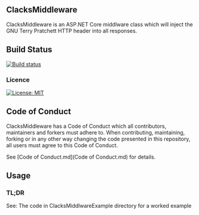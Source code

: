 ## ClacksMiddleware

ClacksMiddleware is an ASP.NET Core middlware class which will inject the GNU Terry Pratchett HTTP header into all responses.

## Build Status
[![Build status](https://ci.appveyor.com/api/projects/status/x5od9lmr3vf6h489?svg=true)](https://ci.appveyor.com/project/GaProgMan/clacksmiddleware)


### Licence
[![License: MIT](https://img.shields.io/badge/License-MIT-yellow.svg)](https://opensource.org/licenses/MIT)

## Code of Conduct
ClacksMiddleware has a Code of Conduct which all contributors, maintainers and forkers must adhere to. When contributing, maintaining, forking or in any other way changing the code presented in this repository, all users must agree to this Code of Conduct.

See [Code of Conduct.md](Code of Conduct.md) for details.

## Usage

### TL;DR

See: The code in ClacksMiddlwareExample directory for a worked example